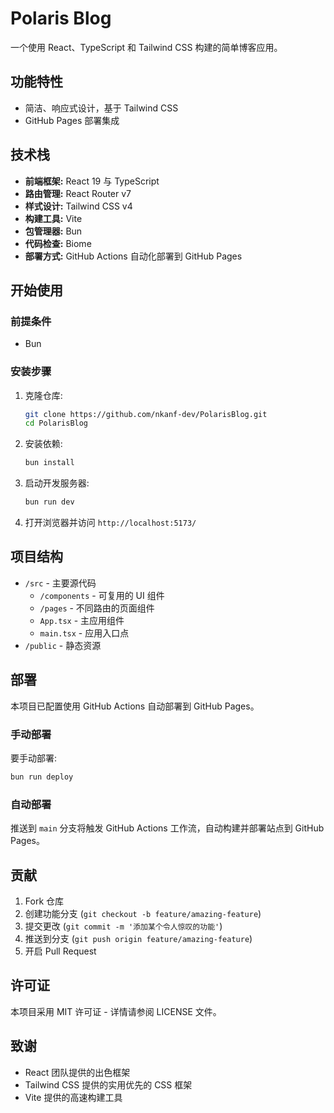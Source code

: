# Polaris Blog

一个使用 React、TypeScript 和 Tailwind CSS 构建的简单博客应用。

## 功能特性

- 简洁、响应式设计，基于 Tailwind CSS
- GitHub Pages 部署集成

## 技术栈

- **前端框架:** React 19 与 TypeScript
- **路由管理:** React Router v7
- **样式设计:** Tailwind CSS v4
- **构建工具:** Vite
- **包管理器:** Bun
- **代码检查:** Biome
- **部署方式:** GitHub Actions 自动化部署到 GitHub Pages

## 开始使用

### 前提条件

- Bun

### 安装步骤

1. 克隆仓库:
   ```bash
   git clone https://github.com/nkanf-dev/PolarisBlog.git
   cd PolarisBlog
   ```

2. 安装依赖:
   ```bash
   bun install
   ```

3. 启动开发服务器:
   ```bash
   bun run dev
   ```

4. 打开浏览器并访问 `http://localhost:5173/`

## 项目结构

- `/src` - 主要源代码
  - `/components` - 可复用的 UI 组件
  - `/pages` - 不同路由的页面组件
  - `App.tsx` - 主应用组件
  - `main.tsx` - 应用入口点
- `/public` - 静态资源

## 部署

本项目已配置使用 GitHub Actions 自动部署到 GitHub Pages。

### 手动部署

要手动部署:

```bash
bun run deploy
```

### 自动部署

推送到 `main` 分支将触发 GitHub Actions 工作流，自动构建并部署站点到 GitHub Pages。

## 贡献

1. Fork 仓库
2. 创建功能分支 (`git checkout -b feature/amazing-feature`)
3. 提交更改 (`git commit -m '添加某个令人惊叹的功能'`)
4. 推送到分支 (`git push origin feature/amazing-feature`)
5. 开启 Pull Request

## 许可证

本项目采用 MIT 许可证 - 详情请参阅 LICENSE 文件。

## 致谢

- React 团队提供的出色框架
- Tailwind CSS 提供的实用优先的 CSS 框架
- Vite 提供的高速构建工具